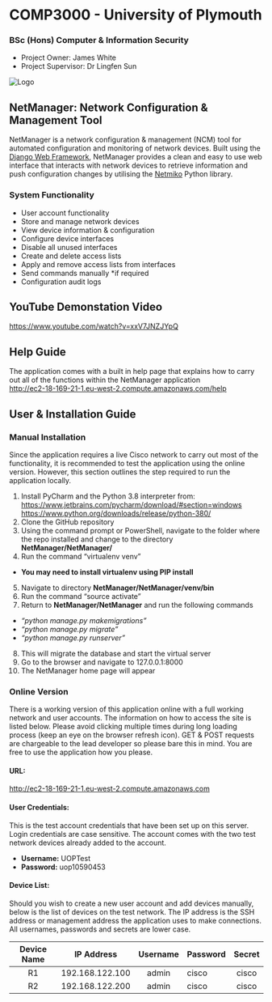 # COMP3000 - University of Plymouth

### BSc (Hons) Computer & Information Security

* Project Owner: James White 
* Project Supervisor: Dr Lingfen Sun
  
![Logo](https://github.com/jwhite96/COMP3000/blob/main/NetManager/static/images/logo.png)

## NetManager: Network Configuration & Management Tool
NetManager is a network configuration & management (NCM) tool for automated configuration and monitoring of network devices. Built using the [Django Web Framework](https://www.djangoproject.com), NetManager provides a clean and easy to use web interface that interacts with network devices to retrieve information and push configuration changes by utilising the [Netmiko](https://pypi.org/project/netmiko/) Python library.

### System Functionality
* User account functionality
* Store and manage network devices
* View device information & configuration
* Configure device interfaces
* Disable all unused interfaces
* Create and delete access lists
* Apply and remove access lists from interfaces
* Send commands manually *if required
* Configuration audit logs

## YouTube Demonstation Video
https://www.youtube.com/watch?v=xxV7JNZJYpQ

## Help Guide
The application comes with a built in help page that explains how to carry out all of the functions within the NetManager application <br>
http://ec2-18-169-21-1.eu-west-2.compute.amazonaws.com/help

## User & Installation Guide
### Manual Installation
Since the application requires a live Cisco network to carry out most of the functionality, it is recommended to test the application using the online version. However, this section outlines the step required to run the application locally.
1. Install PyCharm and the Python 3.8 interpreter from: <br>
https://www.jetbrains.com/pycharm/download/#section=windows <br>
https://www.python.org/downloads/release/python-380/
3.	Clone the GitHub repository
4.	Using the command prompt or PowerShell, navigate to the folder where the repo installed and change to the directory **NetManager/NetManager/**
5.	Run the command “virtualenv venv”
*	**You may need to install virtualenv using PIP install**
5.	Navigate to directory **NetManager/NetManager/venv/bin**
6.	Run the command “source activate”
7.	Return to **NetManager/NetManager** and run the following commands 
*	*“python manage.py makemigrations”*
*	*“python manage.py migrate”*
*	*“python manage.py runserver”*
8.	This will migrate the database and start the virtual server
9.	Go to the browser and navigate to 127.0.0.1:8000
10.	The NetManager home page will appear

### Online Version
There is a working version of this application online with a full working network and user accounts. The information on how to access the site is listed below.
Please avoid clicking multiple times during long loading process (keep an eye on the browser refresh icon). GET & POST requests are chargeable to the lead developer so please bare this in mind. You are free to use the application how you please.

#### URL:
http://ec2-18-169-21-1.eu-west-2.compute.amazonaws.com 

#### User Credentials:
This is the test account credentials that have been set up on this server. Login credentials are case sensitive. The account comes with the two test network devices already added to the account.
* **Username:** UOPTest 
*	**Password:** uop10590453

#### Device List:
Should you wish to create a new user account and add devices manually, below is the list of devices on the test network. The IP address is the SSH address or management address the application uses to make connections. All usernames, passwords and secrets are lower case.

| Device Name |    IP Address   | Username | Password | Secret |
|:-----------:|:---------------:|:--------:|----------|:------:|
|      R1     | 192.168.122.100 |   admin  | cisco    |  cisco |
|      R2     | 192.168.122.200 |   admin  | cisco    |  cisco |
